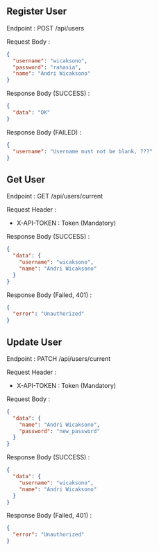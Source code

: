 ## Register User

Endpoint : POST /api/users

Request Body :

```json
{
  "username": "wicaksono",
  "password": "rahasia",
  "name": "Andri Wicaksono"
}
```

Response Body (SUCCESS) : 
```json
{
  "data": "OK"
}
```

Response Body (FAILED) :
```json
{
  "username": "Username must not be blank, ???"
}
```

## Get User

Endpoint : GET /api/users/current

Request Header : 

- X-API-TOKEN : Token (Mandatory)

Response Body (SUCCESS) :
```json
{
  "data": {
    "username": "wicaksono",
    "name": "Andri Wicaksono"
  }
}
```

Response Body (Failed, 401) :
```json
{
  "error": "Unauthorized"
}
```

## Update User

Endpoint : PATCH /api/users/current

Request Header :

- X-API-TOKEN : Token (Mandatory)

Request Body :
```json
{
  "data": {
    "name": "Andri Wicaksono",
    "password": "new_password"
  }
}
```

Response Body (SUCCESS) :
```json
{
  "data": {
    "username": "wicaksono",
    "name": "Andri Wicaksono"
  }
}
```

Response Body (Failed, 401) :
```json
{
  "error": "Unauthorized"
}
```